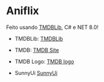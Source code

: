# Aniflix

Feito usando [TMDBLib](https://github.com/jellyfin/TMDbLib), C# e NET 8.0! 

- TMDBLib: [TMDBLib](https://github.com/jellyfin/TMDbLib)

- TMDB: [TMDB Site](https://www.themoviedb.org/)

- TMDB Logo: [TMDB logo](https://www.themoviedb.org/assets/2/v4/logos/v2/blue_square_2-d537fb228cf3ded904ef09b136fe3fec72548ebc1fea3fbbd1ad9e36364db38b.svg)

- SunnyUi [SunnyUi]()